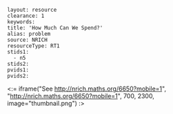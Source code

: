 ````
layout: resource
clearance: 1
keywords:
title: 'How Much Can We Spend?'
alias: problem
source: NRICH
resourceType: RT1
stids1: 
  - n5
stids2:
pvids1:
pvids2:

````

<:= iframe("See http://nrich.maths.org/6650?mobile=1", "http://nrich.maths.org/6650?mobile=1", 700, 2300, image="thumbnail.png") :>


